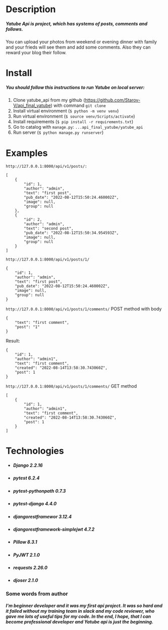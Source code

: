 # Description
##### Yatube Api is project, which has systems of posts, comments and follows.
You can upload your photos from weekend or evening dinner with family and your frieds will see them and add some comments. Also they can reward your blog their follow.
# Install
##### You should follow this instructions to run Yatube on local server:
1. Clone yatube_api from my github (https://github.com/Starov-V/api_final_yatube) with command `git clone`
2. Install virtual environment (`$ python -m venv venv`)
3. Run virtual environment (`$ source venv/Scripts/activate`)
3. Install requirements (`$ pip install -r requirements.txt`)
4. Go to catalog with `manage.py`: `...api_final_yatube/yatube_api`
5. Run server (`$ python manage.py runserver`)
# Examples
`http://127.0.0.1:8000/api/v1/posts/:`
```
[
    {
        "id": 1,
        "author": "admin",
        "text": "first post",
        "pub_date": "2022-08-12T15:50:24.460002Z",
        "image": null,
        "group": null
    },
    {
        "id": 2,
        "author": "admin",
        "text": "second post",
        "pub_date": "2022-08-12T15:50:34.954593Z",
        "image": null,
        "group": null
    }
]
```
`http://127.0.0.1:8000/api/v1/posts/1/`
```
{
    "id": 1,
    "author": "admin",
    "text": "first post",
    "pub_date": "2022-08-12T15:50:24.460002Z",
    "image": null,
    "group": null
}
```
`http://127.0.0.1:8000/api/v1/posts/1/comments/`
POST method with body 
```
{
    "text": "first comment",
    "post": "1"
}
```
Result:
```
{
    "id": 1,
    "author": "admin1",
    "text": "first comment",
    "created": "2022-08-14T13:58:30.743060Z",
    "post": 1
}
```
`http://127.0.0.1:8000/api/v1/posts/1/comments/`
GET method
```
[
    {
        "id": 1,
        "author": "admin1",
        "text": "first comment",
        "created": "2022-08-14T13:58:30.743060Z",
        "post": 1
    }
]
```
# Technologies
- ##### Django _2.2.16_
- ##### pytest _6.2.4_
- ##### pytest-pythonpath _0.7.3_
- ##### pytest-django _4.4.0_
- ##### djangorestframewor _3.12.4_
- ##### djangorestframework-simplejwt _4.7.2_
- ##### Pillow _8.3.1_
- ##### PyJWT _2.1.0_
- ##### requests _2.26.0_
- ##### djoser _2.1.0_

### Some words from author
##### I'm beginner developer and it was my first api project. It was so hard and it failed without my training team in slack and my code reviewer, who gave me lots of useful tips for my code. In the end, I hope, that I can become professional developer and Yatube api is just the beginning.